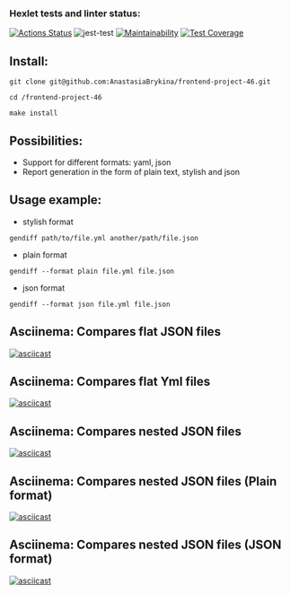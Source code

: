 ### Hexlet tests and linter status:

[![Actions Status](https://github.com/AnastasiaBrykina/frontend-project-46/workflows/hexlet-check/badge.svg)](https://github.com/AnastasiaBrykina/frontend-project-46/actions)
![jest-test](https://github.com/AnastasiaBrykina/frontend-project-46/actions/workflows/hexlet-project-46.yml/badge.svg)
[![Maintainability](https://api.codeclimate.com/v1/badges/70169c50c9e0f1a9214d/maintainability)](https://codeclimate.com/github/AnastasiaBrykina/frontend-project-46/maintainability)
[![Test Coverage](https://api.codeclimate.com/v1/badges/70169c50c9e0f1a9214d/test_coverage)](https://codeclimate.com/github/AnastasiaBrykina/frontend-project-46/test_coverage)

## Install:
```
git clone git@github.com:AnastasiaBrykina/frontend-project-46.git
```
```
cd /frontend-project-46
```
```
make install
```
## Possibilities:
* Support for different formats: yaml, json
* Report generation in the form of plain text, stylish and json

## Usage example:
* stylish format
```
gendiff path/to/file.yml another/path/file.json
```
* plain format
```
gendiff --format plain file.yml file.json
```
* json format
```
gendiff --format json file.yml file.json
```
## Asciinema: Compares flat JSON files
[![asciicast](https://asciinema.org/a/G2gMtdSTqBC0lsXb8GJYu1Zrw.svg)](https://asciinema.org/a/G2gMtdSTqBC0lsXb8GJYu1Zrw)

## Asciinema: Compares flat Yml files
[![asciicast](https://asciinema.org/a/oakzVOvrJ6ZjIEpxX5CRiVKsV.svg)](https://asciinema.org/a/oakzVOvrJ6ZjIEpxX5CRiVKsV)

## Asciinema: Compares nested JSON files
[![asciicast](https://asciinema.org/a/oBbzPuDlDRLIctgiipCxlzdzP.svg)](https://asciinema.org/a/oBbzPuDlDRLIctgiipCxlzdzP)

## Asciinema: Compares nested JSON files (Plain format)
[![asciicast](https://asciinema.org/a/rDhChNkrUDIF3GYpZ6X6e0aY0.svg)](https://asciinema.org/a/rDhChNkrUDIF3GYpZ6X6e0aY0)

## Asciinema: Compares nested JSON files (JSON format)
[![asciicast](https://asciinema.org/a/9uKFmgWXdmgo8YkwvOhKAwV4i.svg)](https://asciinema.org/a/9uKFmgWXdmgo8YkwvOhKAwV4i)

